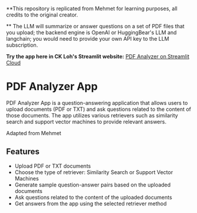 
**This repository is replicated from Mehmet for learning purposes, all credits to the original creator.

** The LLM will summarize or answer questions on a set of PDF files that you upload; the backend engine is OpenAI or HuggingBear's LLM and langchain; you would need to provide your own API key to the LLM subscription.

**Try the app here in CK Loh's Streamlit website:** [PDF Analyzer on Streamlit Cloud](https://ck-app-multipdf-langchain-openai-6fqjfysu2qvmtll65evopd.streamlit.app/)

# PDF Analyzer App

PDF Analyzer App is a question-answering application that allows users to upload documents (PDF or TXT) and ask questions related to the content of those documents. The app utilizes various retrievers such as similarity search and support vector machines to provide relevant answers.

Adapted from Mehmet

## Features

- Upload PDF or TXT documents
- Choose the type of retriever: Similarity Search or Support Vector Machines
- Generate sample question-answer pairs based on the uploaded documents
- Ask questions related to the content of the uploaded documents
- Get answers from the app using the selected retriever method

